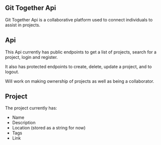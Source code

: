 ## Git Together Api

Git Together Api is a collaborative platform used to connect individuals to assist in projects. 

## Api

This Api currently has public endpoints to get a list of projects, search for a project, login and register.

It also has protected endpoints to create, delete, update a project, and to logout.

Will work on making ownership of projects as well as being a collaborator.

## Project

The project currently has:

- Name
- Description
- Location (stored as a string for now)
- Tags
- Link
